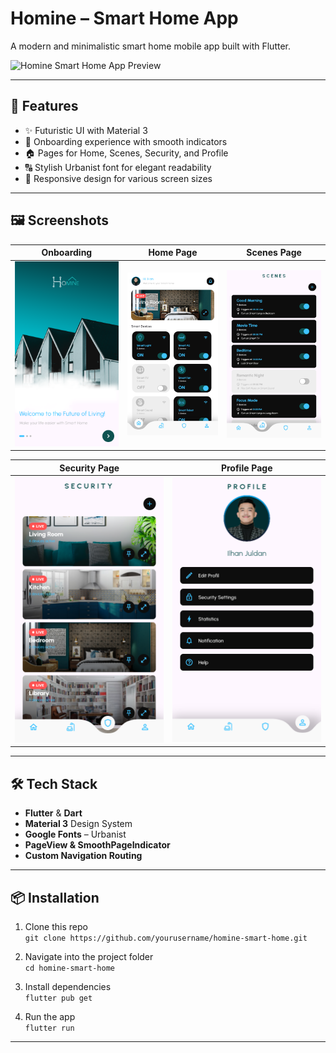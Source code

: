 # Homine – Smart Home App

A modern and minimalistic smart home mobile app built with Flutter.

![Homine Smart Home App Preview](assets/screenshots/preview.png)

---

## 🚀 Features

- ✨ Futuristic UI with Material 3
- 🎯 Onboarding experience with smooth indicators
- 🏠 Pages for Home, Scenes, Security, and Profile
- 🔠 Stylish Urbanist font for elegant readability
- 📱 Responsive design for various screen sizes

---

## 🖼️ Screenshots

| Onboarding | Home Page | Scenes Page |
|-----------|-----------|-------------|
| <img src="assets/screenshots/onboarding1.png" width="250"/> | <img src="assets/screenshots/smart-home.png" width="250"/> | <img src="assets/screenshots/scenes.png" width="250"/> |

| Security Page | Profile Page |
|---------------|--------------|
| <img src="assets/screenshots/security.png" width="250"/> | <img src="assets/screenshots/profile.png" width="250"/> |



---

## 🛠️ Tech Stack

- **Flutter** & **Dart**
- **Material 3** Design System
- **Google Fonts** – Urbanist
- **PageView & SmoothPageIndicator**
- **Custom Navigation Routing**

---

## 📦 Installation

1. Clone this repo  
   `git clone https://github.com/yourusername/homine-smart-home.git`

2. Navigate into the project folder  
   `cd homine-smart-home`

3. Install dependencies  
   `flutter pub get`

4. Run the app  
   `flutter run`

---


